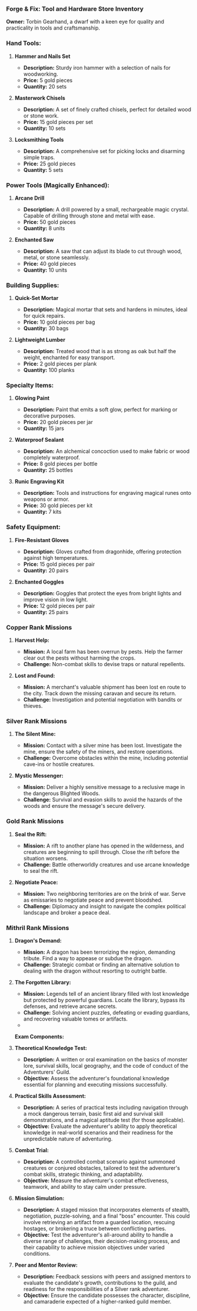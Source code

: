 ### Forge & Fix: Tool and Hardware Store Inventory

**Owner:** Torbin Gearhand, a dwarf with a keen eye for quality and practicality in tools and craftsmanship.

### Hand Tools:

1. **Hammer and Nails Set**
    
    - **Description:** Sturdy iron hammer with a selection of nails for woodworking.
    - **Price:** 5 gold pieces
    - **Quantity:** 20 sets
2. **Masterwork Chisels**
    
    - **Description:** A set of finely crafted chisels, perfect for detailed wood or stone work.
    - **Price:** 15 gold pieces per set
    - **Quantity:** 10 sets
3. **Locksmithing Tools**
    
    - **Description:** A comprehensive set for picking locks and disarming simple traps.
    - **Price:** 25 gold pieces
    - **Quantity:** 5 sets

### Power Tools (Magically Enhanced):

1. **Arcane Drill**
    
    - **Description:** A drill powered by a small, rechargeable magic crystal. Capable of drilling through stone and metal with ease.
    - **Price:** 50 gold pieces
    - **Quantity:** 8 units
2. **Enchanted Saw**
    
    - **Description:** A saw that can adjust its blade to cut through wood, metal, or stone seamlessly.
    - **Price:** 40 gold pieces
    - **Quantity:** 10 units

### Building Supplies:

1. **Quick-Set Mortar**
    
    - **Description:** Magical mortar that sets and hardens in minutes, ideal for quick repairs.
    - **Price:** 10 gold pieces per bag
    - **Quantity:** 30 bags
2. **Lightweight Lumber**
    
    - **Description:** Treated wood that is as strong as oak but half the weight, enchanted for easy transport.
    - **Price:** 2 gold pieces per plank
    - **Quantity:** 100 planks

### Specialty Items:

1. **Glowing Paint**
    
    - **Description:** Paint that emits a soft glow, perfect for marking or decorative purposes.
    - **Price:** 20 gold pieces per jar
    - **Quantity:** 15 jars
2. **Waterproof Sealant**
    
    - **Description:** An alchemical concoction used to make fabric or wood completely waterproof.
    - **Price:** 8 gold pieces per bottle
    - **Quantity:** 25 bottles
3. **Runic Engraving Kit**
    
    - **Description:** Tools and instructions for engraving magical runes onto weapons or armor.
    - **Price:** 30 gold pieces per kit
    - **Quantity:** 7 kits

### Safety Equipment:

1. **Fire-Resistant Gloves**
    
    - **Description:** Gloves crafted from dragonhide, offering protection against high temperatures.
    - **Price:** 15 gold pieces per pair
    - **Quantity:** 20 pairs
2. **Enchanted Goggles**
    
    - **Description:** Goggles that protect the eyes from bright lights and improve vision in low light.
    - **Price:** 12 gold pieces per pair
    - **Quantity:** 25 pairs
### Copper Rank Missions

1. **Harvest Help:**
    
    - **Mission:** A local farm has been overrun by pests. Help the farmer clear out the pests without harming the crops.
    - **Challenge:** Non-combat skills to devise traps or natural repellents.
2. **Lost and Found:**
    
    - **Mission:** A merchant's valuable shipment has been lost en route to the city. Track down the missing caravan and secure its return.
    - **Challenge:** Investigation and potential negotiation with bandits or thieves.

### Silver Rank Missions

1. **The Silent Mine:**
    
    - **Mission:** Contact with a silver mine has been lost. Investigate the mine, ensure the safety of the miners, and restore operations.
    - **Challenge:** Overcome obstacles within the mine, including potential cave-ins or hostile creatures.
2. **Mystic Messenger:**
    
    - **Mission:** Deliver a highly sensitive message to a reclusive mage in the dangerous Blighted Woods.
    - **Challenge:** Survival and evasion skills to avoid the hazards of the woods and ensure the message's secure delivery.

### Gold Rank Missions

1. **Seal the Rift:**
    
    - **Mission:** A rift to another plane has opened in the wilderness, and creatures are beginning to spill through. Close the rift before the situation worsens.
    - **Challenge:** Battle otherworldly creatures and use arcane knowledge to seal the rift.
2. **Negotiate Peace:**
    
    - **Mission:** Two neighboring territories are on the brink of war. Serve as emissaries to negotiate peace and prevent bloodshed.
    - **Challenge:** Diplomacy and insight to navigate the complex political landscape and broker a peace deal.

### Mithril Rank Missions

1. **Dragon's Demand:**
    
    - **Mission:** A dragon has been terrorizing the region, demanding tribute. Find a way to appease or subdue the dragon.
    - **Challenge:** Strategic combat or finding an alternative solution to dealing with the dragon without resorting to outright battle.
2. **The Forgotten Library:**
    
    - **Mission:** Legends tell of an ancient library filled with lost knowledge but protected by powerful guardians. Locate the library, bypass its defenses, and retrieve arcane secrets.
    - **Challenge:** Solving ancient puzzles, defeating or evading guardians, and recovering valuable tomes or artifacts.
    - 
    **Exam Components:**

1. **Theoretical Knowledge Test:**
    
    - **Description:** A written or oral examination on the basics of monster lore, survival skills, local geography, and the code of conduct of the Adventurers' Guild.
    - **Objective:** Assess the adventurer's foundational knowledge essential for planning and executing missions successfully.
2. **Practical Skills Assessment:**
    
    - **Description:** A series of practical tests including navigation through a mock dangerous terrain, basic first aid and survival skill demonstrations, and a magical aptitude test (for those applicable).
    - **Objective:** Evaluate the adventurer's ability to apply theoretical knowledge in real-world scenarios and their readiness for the unpredictable nature of adventuring.
3. **Combat Trial:**
    
    - **Description:** A controlled combat scenario against summoned creatures or conjured obstacles, tailored to test the adventurer's combat skills, strategic thinking, and adaptability.
    - **Objective:** Measure the adventurer's combat effectiveness, teamwork, and ability to stay calm under pressure.
4. **Mission Simulation:**
    
    - **Description:** A staged mission that incorporates elements of stealth, negotiation, puzzle-solving, and a final "boss" encounter. This could involve retrieving an artifact from a guarded location, rescuing hostages, or brokering a truce between conflicting parties.
    - **Objective:** Test the adventurer's all-around ability to handle a diverse range of challenges, their decision-making process, and their capability to achieve mission objectives under varied conditions.
5. **Peer and Mentor Review:**
    
    - **Description:** Feedback sessions with peers and assigned mentors to evaluate the candidate's growth, contributions to the guild, and readiness for the responsibilities of a Silver rank adventurer.
    - **Objective:** Ensure the candidate possesses the character, discipline, and camaraderie expected of a higher-ranked guild member.
